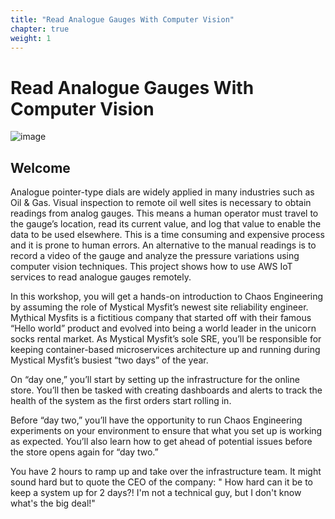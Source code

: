 ```yaml
---
title: "Read Analogue Gauges With Computer Vision"
chapter: true
weight: 1
---
```


# Read Analogue Gauges With Computer Vision

![image](/images/analogue-gauge.jpg)

## Welcome

Analogue pointer-type dials are widely applied in many industries such as Oil & Gas. Visual inspection to remote oil well sites is necessary to obtain readings from analog gauges. This means a human operator must travel to the gauge’s location, read its current value, and log that value to enable the data to be used elsewhere. This is a time consuming and expensive process and it is prone to human errors. An alternative to the manual readings is to record a video of the gauge and analyze the pressure variations using computer vision techniques. This project shows how to use AWS IoT services to read analogue gauges remotely.

In this workshop, you will get a hands-on introduction to Chaos Engineering by assuming the role of Mystical Mysfit’s newest site reliability engineer. Mythical Mysfits is a fictitious company that started off with their famous “Hello world” product and evolved into being a world leader in the unicorn socks rental market.
As Mystical Mysfit’s sole SRE, you’ll be responsible for keeping container-based microservices architecture up and running during Mystical Mysfit’s busiest “two days” of the year.

On “day one,” you’ll start by setting up the infrastructure for the online store. You’ll then be tasked with creating dashboards and alerts to track the health of the system as the first orders start rolling in.

Before “day two,” you’ll have the opportunity to run Chaos Engineering experiments on your environment to ensure that what you set up is working as expected. You’ll also learn how to get ahead of potential issues before the store opens again for “day two.”

You have 2 hours to ramp up and take over the infrastructure team. It might sound hard but to quote the CEO of the company: " How hard can it be to keep a system up for 2 days?! I'm not a technical guy, but I don't know what's the big deal!"
